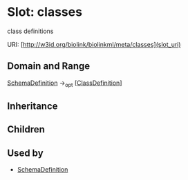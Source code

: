 # Slot: classes


class definitions

URI: [http://w3id.org/biolink/biolinkml/meta/classes](slot_uri)
## Domain and Range

[SchemaDefinition](SchemaDefinition.md) -><sub>opt</sub> [[ClassDefinition](ClassDefinition.md)]
## Inheritance

## Children

## Used by

 * [SchemaDefinition](SchemaDefinition.md)
